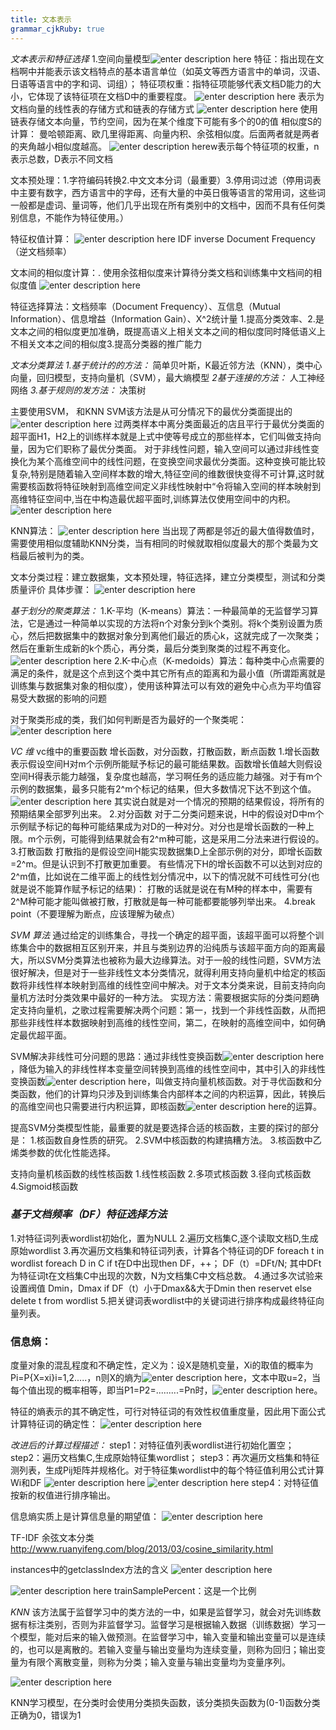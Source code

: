 ```yaml
---
title: 文本表示
grammar_cjkRuby: true
---
```

*文本表示和特征选择*
1.空间向量模型![enter description here][1]
特征：指出现在文档啊中并能表示该文档特点的基本语言单位（如英文等西方语言中的单词，汉语、日语等语言中的字和词、词组）；	
特征项权重：指特征项能够代表文档D能力的大小，它体现了该特征项在文档D中的重要程度。
![enter description here][2]
表示为文档向量的线性表的存储方式和链表的存储方式
![enter description here][3]
使用链表存储文本向量，节约空间，因为在某个维度下可能有多个的0的值
相似度S的计算：
曼哈顿距离、欧几里得距离、向量内积、余弦相似度。后面两者就是两者的夹角越小相似度越高。
![enter description here][4]w表示每个特征项的权重，n表示总数，D表示不同文档

文本预处理：1.字符编码转换2.中文文本分词（最重要）3.停用词过滤（停用词表中主要有数字，西方语言中的字母，还有大量的中英日俄等语言的常用词，这些词一般都是虚词、量词等，他们几乎出现在所有类别中的文档中，因而不具有任何类别信息，不能作为特征使用。）

特征权值计算：
![enter description here][5]
IDF inverse Document Frequency（逆文档频率）

文本间的相似度计算：.
使用余弦相似度来计算待分类文档和训练集中文档间的相似度值
![enter description here][6]

特征选择算法：文档频率（Document Frequency）、互信息（Mutual Information）、信息增益（Information Gain）、X^2统计量
1.提高分类效率、2.是文本之间的相似度更加准确，既提高语义上相关文本之间的相似度同时降低语义上不相关文本之间的相似度3.提高分类器的推广能力

*文本分类算法*
*1.基于统计的的方法：*
简单贝叶斯，K最近邻方法（KNN），类中心向量，回归模型，支持向量机（SVM），最大熵模型
*2基于连接的方法：* 人工神经网络
*3.基于规则的发方法：* 决策树

主要使用SVM， 和KNN
SVM该方法是从可分情况下的最优分类面提出的![enter description here][7]
过两类样本中离分类面最近的店且平行于最优分类面的超平面H1，H2上的训练样本就是上式中使等号成立的那些样本，它们叫做支持向量，因为它们职称了最优分类面。
对于非线性问题，输入空间可以通过非线性变换化为某个高维空间中的线性问题，在变换空间求最优分类面。这种变换可能比较复杂,特别是随着输入空间样本数的增大,特征空间的维数很快变得不可计算,这时就需要核函数将特征映射到高维空间定义非线性映射中“令将输入空间的样本映射到高维特征空间中,当在中构造最优超平面时,训练算法仅使用空间中的内积。
![enter description here][8]


KNN算法：
![enter description here][9]
当出现了两都是邻近的最大值得数值时，需要使用相似度辅助KNN分类，当有相同的时候就取相似度最大的那个类最为文档最后被判为的类。


文本分类过程：建立数据集，文本预处理，特征选择，建立分类模型，测试和分类质量评价
具体步骤：
![enter description here][10]

*基于划分的聚类算法：*
1.K-平均（K-means）算法：一种最简单的无监督学习算法，它是通过一种简单以实现的方法将n个对象分到k个类别。将k个类别设置为质心，然后把数据集中的数据对象分到离他们最近的质心k，这就完成了一次聚类；然后在重新生成新的k个质心，再分类，最后分类到聚类的过程不再变化。
![enter description here][11]
2.K-中心点（K-medoids）算法：每种类中心点需要的满足的条件，就是这个点到这个类中其它所有点的距离和为最小值（所谓距离就是训练集与数据集对象的相似度），使用该种算法可以有效的避免中心点为平均值容易受大数据的影响的问题

对于聚类形成的类，我们如何判断是否为最好的一个聚类呢：
![enter description here][12]

*VC 维*
vc维中的重要函数 增长函数，对分函数，打散函数，断点函数
1.增长函数
	表示假设空间H对m个示例所能赋予标记的最可能结果数。函数增长值越大则假设空间H得表示能力越强，复杂度也越高，学习啊任务的适应能力越强。对于有m个示例的数据集，最多只能有2^m个标记的结果，但大多数情况下达不到这个值。
![enter description here][13]
其实说白就是对一个情况的预期的结果假设，将所有的预期结果全部罗列出来。
2.对分函数
	对于二分类问题来说，H中的假设对D中m个示例赋予标记的每种可能结果成为对D的一种对分。对分也是增长函数的一种上限。m个示例，可能得到结果就会有2^m种可能，这是采用二分法来进行假设的。
3.打散函数
	打散指的是假设空间H能实现数据集D上全部示例的对分，即增长函数=2^m。但是认识到不打散更加重要。
	有些情况下H的增长函数不可以达到对应的2^m值，比如说在二维平面上的线性划分情况中，以下的情况就不可线性可分(也就是说不能算作赋予标记的结果)：
	打散的话就是说在有M种的样本中，需要有2^M种可能才能叫做被打散，打散就是每一种可能都要能够列举出来。
4.break point（不要理解为断点，应该理解为破点）

*SVM 算法*
通过给定的训练集合，寻找一个确定的超平面，该超平面可以将整个训练集合中的数据相互区别开来，并且与类别边界的沿纯质与该超平面方向的距离最大，所以SVM分类算法也被称为最大边缘算法。对于一般的线性问题，SVM方法很好解决，但是对于一些非线性文本分类情况，就得利用支持向量机中给定的核函数将非线性样本映射到高维的线性空间中解决。对于文本分类来说，目前支持向向量机方法时分类效果中最好的一种方法。
实现方法：需要根据实际的分类问题确定支持向量机，之歌过程需要解决两个问题：第一，找到一个非线性函数，从而把那些非线性样本数据映射到高维的线性空间，第二，在映射的高维空间中，如何确定最优超平面。

SVM解决非线性可分问题的思路：通过非线性变换函数![enter description here][14]，降低为输入的非线性样本变量空间转换到高维的线性空间中，其中引入的非线性变换函数![enter description here][15]，叫做支持向量机核函数。对于寻优函数和分类函数，他们的计算均只涉及到训练集合内部样本之间的内积运算，因此，转换后的高维空间也只需要进行内积运算，即核函数![enter description here][16]的运算。

提高SVM分类模型性能，最重要的就是要选择合适的核函数，主要的探讨的部分是：
1.核函数自身性质的研究。
2.SVM中核函数的构建搞糟方法。
3.核函数中乙烯类参数的优化性能选择。

支持向量机核函数的线性核函数
1.线性核函数
2.多项式核函数
3.径向式核函数
4.Sigmoid核函数

### *基于文档频率（DF）特征选择方法*
 1.对特征词列表wordlist初始化，置为NULL
 2.遍历文档集C,逐个读取文档D,生成原始wordlist
 3.再次遍历文档集和特征词列表，计算各个特征词的DF
 foreach t in wordlist
 foreach D in C
 if t在D中出现then DF，++；
 DF（t）=DFt/N;
 其中DFt为特征词t在文档集C中出现的次数，N为文档集C中文档总数。
 4.通过多次试验来设置阀值 Dmin，Dmax
 if DF（t）小于Dmax&&大于Dmin then reservet
 else delete t from wordlist
 5.把关键词表wordlist中的关键词进行排序构成最终特征向量列表。

### 信息熵：
度量对象的混乱程度和不确定性，定义为：设X是随机变量，Xi的取值的概率为Pi=P{X=xi}i=1,2.....，n则X的熵为![enter description here][17]，文本中取u=2，当每个值出现的概率相等，即当P1=P2=.........=Pn时，![enter description here][18]。

特征的熵表示的其不确定性，可行对特征词的有效性权值重度量，因此用下面公式计算特征词的确定性：
![enter description here][19]

*改进后的计算过程描述：*
step1：对特征值列表wordlist进行初始化置空；
step2：遍历文档集C,生成原始特征集wordlist；
step3：再次遍历文档集和特征测列表，生成Pij矩阵并规格化。对于特征集wordlist中的每个特征值利用公式计算Wi和DF
![enter description here][20] ![enter description here][21]
step4：对特征值按新的权值进行排序输出。

信息熵实质上是计算信息量的期望值：
![enter description here][22]

TF-IDF 余弦文本分类
http://www.ruanyifeng.com/blog/2013/03/cosine_similarity.html

instances中的getclassIndex方法的含义
![enter description here][23]

![enter description here][24]
trainSamplePercent：这是一个比例

*KNN*
	该方法属于监督学习中的类方法的一中，如果是监督学习，就会对先训练数据有标注类别，否则为非监督学习。监督学习是根据输入数据（训练数据）学习一个模型，能对后来的输入做预测。在监督学习中，输入变量和输出变量可以是连续的，也可以是离散的。若输入变量与输出变量均为连续变量，则称为回归；输出变量为有限个离散变量，则称为分类；输入变量与输出变量均为变量序列。
	
![enter description here][25]

KNN学习模型，在分类时会使用分类损失函数，该分类损失函数为(0-1)函数分类正确为0，错误为1




  [1]: ./images/1486354227897.jpg "1486354227897.jpg"
  [2]: ./images/1486354891900.jpg "1486354891900.jpg"
  [3]: ./images/1486354917423.jpg "1486354917423.jpg"
  [4]: ./images/1486355409422.jpg "1486355409422.jpg"
  [5]: ./images/1486357447663.jpg "1486357447663.jpg"
  [6]: ./images/1486358118194.jpg "1486358118194.jpg"
  [7]: ./images/1486440002047.jpg "1486440002047.jpg"
  [8]: ./images/1486444006934.jpg "1486444006934.jpg"
  [9]: ./images/1486445233263.jpg "1486445233263.jpg"
  [10]: ./images/1486609816578.jpg "1486609816578.jpg"
  [11]: ./images/1486610695504.jpg "1486610695504.jpg"
  [12]: ./images/1486611426391.jpg "1486611426391.jpg"
  [13]: ./images/1490415575915.jpg "1490415575915.jpg"
  [14]: ./images/1490523353257.jpg "1490523353257.jpg"
  [15]: ./images/1490523416316.jpg "1490523416316.jpg"
  [16]: ./images/1490523543727.jpg "1490523543727.jpg"
  [17]: ./images/1490585146229.jpg "1490585146229.jpg"
  [18]: ./images/1490585209027.jpg "1490585209027.jpg"
  [19]: ./images/1490585532903.jpg "1490585532903.jpg"
  [20]: ./images/1491465941524.jpg "1491465941524.jpg"
  [21]: ./images/1491465961379.jpg "1491465961379.jpg"
  [22]: ./images/1491535656358.jpg "1491535656358.jpg"
  [23]: ./images/1492310329389.jpg "1492310329389.jpg"
  [24]: ./images/1492315869977.jpg "1492315869977.jpg"
  [25]: ./images/1492399660829.jpg "1492399660829.jpg"